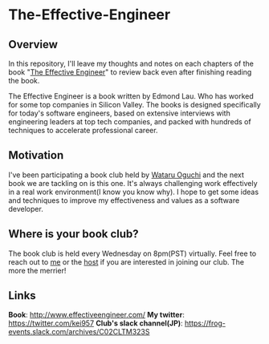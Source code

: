 # The-Effective-Engineer

## **Overview**

In this repository, I'll leave my thoughts and notes on each chapters of the book "[The Effective Engineer](http://www.effectiveengineer.com/)" to review back even after finishing reading the book.

The Effective Engineer is a book written by Edmond Lau. Who has worked for some top companies in Silicon Valley. 
The books is designed specifically for today's software engineers, based on extensive interviews with engineering leaders at top tech companies, and packed with hundreds of techniques to accelerate professional career.

## **Motivation**

I've been participating a book club held by [Wataru Oguchi](https://mobile.twitter.com/watarutwt) and the next book we are tackling on is this one.
It's always challenging work effectively in a real work environment(I know you know why). I hope to get some ideas and techniques to improve my effectiveness and values as a software developer.

## **Where is your book club?**

The book club is held every Wednesday on 8pm(PST) virtually. Feel free to reach out to [me](https://twitter.com/kei957) or the [host](https://mobile.twitter.com/watarutwt) if you are interested in joining our club. The more the merrier! 


## **Links**

**Book**: http://www.effectiveengineer.com/
**My twitter**: https://twitter.com/kei957
**Club's slack channel(JP)**: https://frog-events.slack.com/archives/C02CLTM323S